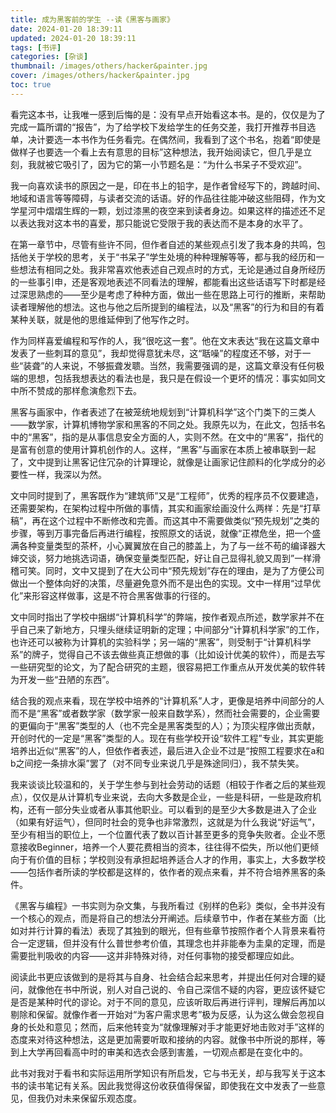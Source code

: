 ```yaml
---
title: 成为黑客前的学生 --读《黑客与画家》
date: 2024-01-20 18:39:11
updated: 2024-01-20 18:39:11
tags: [书评]
categories: [杂谈]
thumbnail: /images/others/hacker&painter.jpg
cover: /images/others/hacker&painter.jpg
toc: true
---
```

看完这本书，让我唯一感到后悔的是：没有早点开始看这本书。<!-- more -->是的，仅仅是为了完成一篇所谓的“报告”，为了给学校下发给学生的任务交差，我打开推荐书目选单，决计要选一本书作为任务看完。在偶然间，我看到了这个书名，抱着“即使是做样子也要选一个看上去有意思的目标”这种想法，我开始阅读它，但几乎是立刻，我就被它吸引了，因为它的第一小节题名是：“为什么书呆子不受欢迎”。

我一向喜欢读书的原因之一是，印在书上的铅字，是作者曾经写下的，跨越时间、地域和语言等等障碍，与读者交流的话语。好的作品往往能冲破这些阻碍，作为文学星河中熠熠生辉的一颗，划过漆黑的夜空来到读者身边。如果这样的描述还不足以表达我对这本书的喜爱，那只能说它受限于我的表达而不是本身的水平了。

在第一章节中，尽管有些许不同，但作者自述的某些观点引发了我本身的共鸣，包括他关于学校的思考，关于“书呆子”学生处境的种种理解等等，都与我的经历和一些想法有相同之处。我非常喜欢他表述自己观点时的方式，无论是通过自身所经历的一些事引申，还是客观地表述不同看法的理解，都能看出这些话语写下时都是经过深思熟虑的——至少是考虑了种种方面，做出一些在思路上可行的推断，来帮助读者理解他的想法。这也与他之后所提到的编程法，以及“黑客”的行为和目的有着某种关联，就是他的思维延伸到了他写作之时。

作为同样喜爱编程和写作的人，我“很吃这一套”。他在文末表达“我在这篇文章中发表了一些刺耳的意见”，我却觉得意犹未尽，这“聒噪”的程度还不够，对于一些“装聋”的人来说，不够振聋发聩。当然，我需要强调的是，这篇文章没有任何极端的思想，包括我想表达的看法也是，我只是在假设一个更坏的情况：事实如同文中所不赞成的那样愈演愈烈下去。

黑客与画家中，作者表述了在被笼统地规划到“计算机科学”这个门类下的三类人——数学家，计算机博物学家和黑客的不同之处。我原先以为，在此文，包括书名中的“黑客”，指的是从事信息安全方面的人，实则不然。在文中的“黑客”，指代的是富有创意的使用计算机创作的人。这样，“黑客”与画家在本质上被串联到一起了，文中提到让黑客记住冗杂的计算理论，就像是让画家记住颜料的化学成分的必要性一样，我深以为然。

文中同时提到了，黑客既作为“建筑师”又是“工程师”，优秀的程序员不仅要建造，还需要架构，在架构过程中所做的事情，其实和画家绘画没什么两样：先是“打草稿”，再在这个过程中不断修改和完善。而这其中不需要做类似“预先规划”之类的步骤，等到万事完备后再进行编程，按照原文的话说，就像“正襟危坐，把一个盛满各种变量类型的茶杯，小心翼翼放在自己的膝盖上，为了与一丝不苟的编译器大婶交谈，努力地挑选词语，确保变量类型匹配，好让自己显得礼貌又周到”一样滑稽可笑。同时，文中又提到了在大公司中“预先规划”存在的理由，是为了方便公司做出一个整体向好的决策，尽量避免意外而不是出色的实现。文中一样用“过早优化”来形容这样做事，这是不符合黑客做事的行径的。

文中同时指出了学校中捆绑“计算机科学”的弊端，按作者观点所述，数学家并不在乎自己来了新地方，只埋头继续证明新的定理；中间部分“计算机科学家”的工作，也许还可以被称为计算机的实验科学；另一端的“黑客”，则受制于“计算机科学系”的牌子，觉得自己不该去做些真正想做的事（比如设计优美的软件），而是去写一些研究型的论文，为了配合研究的主题，很容易把工作重点从开发优美的软件转为开发一些“丑陋的东西”。

结合我的观点来看，现在学校中培养的“计算机系”人才，更像是培养中间部分的人而不是“黑客”或者数学家（数学家一般来自数学系），然而社会需要的，企业需要的更偏向于“黑客”类型的人（也不完全是黑客类型的人）；为顶尖程序做出贡献，开创时代的一定是“黑客”类型的人。现在有些学校开设“软件工程”专业，其实更能培养出近似“黑客”的人，但依作者表述，最后进入企业不过是“按照工程要求在a和b之间挖一条排水渠”罢了（对不同专业来说几乎是殊途同归），我不禁失笑。

我来谈谈比较温和的，关于学生参与到社会劳动的话题（相较于作者之后的某些观点），仅仅是从计算机专业来说，去向大多数是企业，一些是科研，一些是政府机构，还有一部分失业或者从事其他职业。可以看到的是至少大多数是进入了企业（如果有好运气），但同时社会的竞争也非常激烈，这就是为什么我说“好运气”，至少有相当的职位上，一个位置代表了数以百计甚至更多的竞争失败者。企业不愿意接收Beginner，培养一个人要花费相当的资本，往往得不偿失，所以他们更倾向于有价值的目标；学校则没有承担起培养适合人才的作用，事实上，大多数学校——包括作者所读的学校都是这样的，依作者的观点来看，并不符合培养黑客的条件。

《黑客与编程》一书实则为杂文集，与我所看过《别样的色彩》类似，全书并没有一个核心的观点，而是将自己的想法分开阐述。后续章节中，作者在某些方面（比如对并行计算的看法）表现了其独到的眼光，但有些章节按照作者个人背景来看符合一定逻辑，但并没有什么普世参考价值，其理念也并非能奉为圭臬的定理，而是需要批判吸收的内容——这并非特殊对待，对任何事物的接受都理应如此。

阅读此书更应该做到的是将其与自身、社会结合起来思考，并提出任何对合理的疑问，就像他在书中所说，别人对自己说的、令自己深信不疑的内容，更应该怀疑它是否是某种时代的谬论。对于不同的意见，应该听取后再进行评判，理解后再加以剔除和保留。就像作者一开始对“为客户需求思考”极为反感，认为这么做会忽视自身的长处和意见；然而，后来他转变为“就像理解对手才能更好地击败对手”这样的态度来对待这种想法，这是更加需要听取和接纳的内容。就像书中所说的那样，等到上大学再回看高中时的审美和选衣会感到害羞，一切观点都是在变化中的。

此书对我对于看书和实际运用所学知识有所启发，它与书无关，却与我写关于这本书的读书笔记有关系。因此我觉得这份收获值得保留，即使我在文中发表了一些意见，但我仍对未来保留乐观态度。
